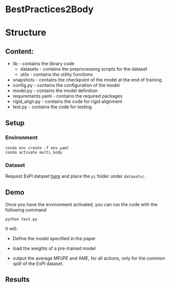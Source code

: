 # BestPractices2Body

# Structure


## Content:
- lib - contains the library code
    - datasets - contains the preprocessing scripts for the dataset
    - utils - contains the utility functions
- snapshots - contains the checkpoint of the model at the end of training
- config.py - contains the configuration of the model
- model.py - contains the model definition
- requirements.yaml - contains the required packages
- rigid_align.py - contains the code for rigid alignment
- test.py - contains the code for testing
   

## Setup
### Environment
```
conda env create -f env.yaml
conda activate multi_body
```

### Dataset
Request ExPI dataset [here](https://team.inria.fr/robotlearn/multi-person-extreme-motion-prediction/) and place the `pi` folder under `datasets/`.

## Demo 
Once you have the environment activated, you can run the code with the following command

```python test.py```

It will:
- Define the model specified in the paper
- load the weights of a pre-trained model

- output the average MPJPE and AME, for all actions,  only for the *common split* of the ExPI dataset. 


## Results